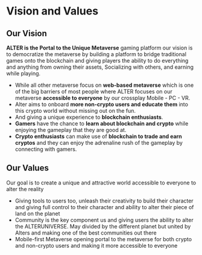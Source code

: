 # Vision and Values

## Our Vision

**ALTER is the Portal to the Unique Metaverse** gaming platform our vision is to democratize the metaverse by building a platform to bridge traditional games onto the blockchain and giving players the ability to do everything and anything from owning their assets, Socializing with others, and earning while playing.

* While all other metaverse focus on **web-based metaverse** which is one of the big barriers of most people where ALTER focuses on our metaverse **accessible to everyone** by our crossplay Mobile - PC - VR.
* Alter aims to onboard **more non-crypto users and educate them** into this crypto world without missing out on the fun.
* And giving a unique experience to **blockchain enthusiasts**.
* **Gamers** have the chance to **learn about blockchain and crypto** while enjoying the gameplay that they are good at.
* **Crypto enthusiasts** can make use of **blockchain to trade and earn cryptos** and they can enjoy the adrenaline rush of the gameplay by connecting with gamers.

## Our Values

Our goal is to create a unique and attractive world accessible to everyone to alter the reality &#x20;

* Giving tools to users too, unleash their creativity to build their character and giving full control to their character and ability to alter their piece of land on the planet
* Community is the key component us and giving users the ability to alter the ALTERUNIVERSE. May divided by the different planet but united by Alters and making one of the best communities out there
* Mobile-first Metaverse opening portal to the metaverse for both crypto and non-crypto users and making it more accessible to everyone&#x20;
